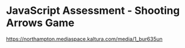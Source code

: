 # JavaScript Assessment - Shooting Arrows Game
https://northampton.mediaspace.kaltura.com/media/1_bur635un

